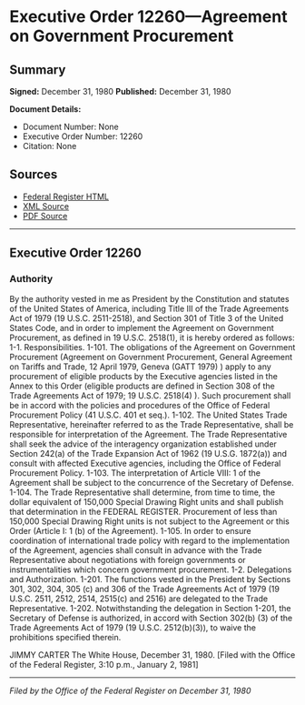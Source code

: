# Executive Order 12260—Agreement on Government Procurement

## Summary

**Signed:** December 31, 1980
**Published:** December 31, 1980

**Document Details:**
- Document Number: None
- Executive Order Number: 12260
- Citation: None

## Sources
- [Federal Register HTML](https://www.presidency.ucsb.edu/documents/executive-order-12260-agreement-government-procurement)
- [XML Source](None)
- [PDF Source](None)

---

## Executive Order 12260

### Authority

By the authority vested in me as President by the Constitution and statutes of the United States of America, including Title III of the Trade Agreements Act of 1979 (19 U.S.C. 2511-2518), and Section 301 of Title 3 of the United States Code, and in order to implement the Agreement on Government Procurement, as defined in 19 U.S.C. 2518(1), it is hereby ordered as follows:
1-1. Responsibilities.
1-101. The obligations of the Agreement on Government Procurement (Agreement on Government Procurement, General Agreement on Tariffs and Trade, 12 April 1979, Geneva (GATT 1979) ) apply to any procurement of eligible products by the Executive agencies listed in the Annex to this Order (eligible products are defined in Section 308 of the Trade Agreements Act of 1979; 19 U.S.C. 2518(4) ). Such procurement shall be in accord with the policies and procedures of the Office of Federal Procurement Policy (41 U.S.C. 401 et seq.).
1-102. The United States Trade Representative, hereinafter referred to as the Trade Representative, shall be responsible for interpretation of the Agreement. The Trade Representative shall seek the advice of the interagency organization established under Section 242(a) of the Trade Expansion Act of 1962 (19 U.S.G. 1872(a)) and consult with affected Executive agencies, including the Office of Federal Procurement Policy.
1-103. The interpretation of Article VIII: 1 of the Agreement shall be subject to the concurrence of the Secretary of Defense.
1-104. The Trade Representative shall determine, from time to time, the dollar equivalent of 150,000 Special Drawing Right units and shall publish that determination in the FEDERAL REGISTER. Procurement of less than 150,000 Special Drawing Right units is not subject to the Agreement or this Order (Article I: 1 (b) of the Agreement).
1-105. In order to ensure coordination of international trade policy with regard to the implementation of the Agreement, agencies shall consult in advance with the Trade Representative about negotiations with foreign governments or instrumentalities which concern government procurement.
1-2. Delegations and Authorization.
1-201. The functions vested in the President by Sections 301, 302, 304, 305 (c) and 306 of the Trade Agreements Act of 1979 (19 U.S.C. 2511, 2512, 2514, 2515(c) and 2516) are delegated to the Trade Representative.
1-202. Notwithstanding the delegation in Section 1-201, the Secretary of Defense is authorized, in accord with Section 302(b) (3) of the Trade Agreements Act of 1979 (19 U.S.C. 2512(b)(3)), to waive the prohibitions specified therein.

JIMMY CARTER
The White House,
December 31, 1980.
[Filed with the Office of the Federal Register, 3:10 p.m., January 2, 1981]

---

*Filed by the Office of the Federal Register on December 31, 1980*
